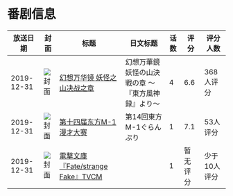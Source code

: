# 番剧信息

|放送日期|封面|标题|日文标题|话数|评分|评分人数|
|---|---|---|---|---|---|---|
|2019-12-31|![封面](https://lain.bgm.tv/pic/cover/c/1c/b5/282891_42KhM.jpg)|[幻想万华镜 妖怪之山决战之章](https://bangumi.tv/subject/282891)|幻想万華鏡 妖怪の山決戦の章 ～『東方風神録』より～|4|6.6|368人评分|
|2019-12-31|![封面](https://lain.bgm.tv/pic/cover/c/ba/ef/299576_xfTfU.jpg)|[第十四届东方M-1漫才大赛](https://bangumi.tv/subject/299576)|第14回東方M-1ぐらんぷり|1|7.1|53人评分|
|2019-12-31|![封面](https://lain.bgm.tv/pic/cover/c/a7/eb/505734_VhbyV.jpg)|[電撃文庫『Fate/strange Fake』TVCM](https://bangumi.tv/subject/505734)||1|暂无评分|少于10人评分|
